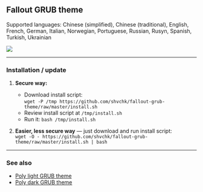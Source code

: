 ## Fallout GRUB theme

Supported languages: Chinese (simplified), Chinese (traditional), English, French, German, Italian, Norwegian, Portuguese, Russian, Rusyn, Spanish, Turkish, Ukrainian

![](https://i.imgur.com/7LUYwTn.gif)

---

### Installation / update

1. **Secure way:**
    - Download install script:  
    `wget -P /tmp https://github.com/shvchk/fallout-grub-theme/raw/master/install.sh`
    - Review install script at `/tmp/install.sh`
    - Run it: `bash /tmp/install.sh`

2. **Easier, less secure way** — just download and run install script:  
    `wget -O - https://github.com/shvchk/fallout-grub-theme/raw/master/install.sh | bash`

---

### See also

- [Poly light GRUB theme](https://github.com/shvchk/poly-light)
- [Poly dark GRUB theme](https://github.com/shvchk/poly-dark)
